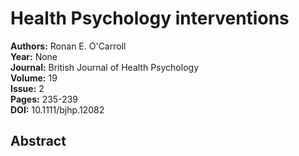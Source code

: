 # Health Psychology interventions

**Authors:** Ronan E. O'Carroll  
**Year:** None  
**Journal:** British Journal of Health Psychology  
**Volume:** 19  
**Issue:** 2  
**Pages:** 235-239  
**DOI:** 10.1111/bjhp.12082  

## Abstract


